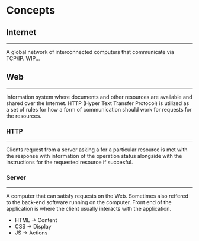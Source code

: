 # **Concepts**

## **Internet**
---
A global network of interconnected computers that communicate via TCP/IP. WIP...

## **Web**
---
Information system where documents and other resources are available and shared over the Internet. HTTP (Hyper Text Transfer Protocol) is utilized as a set of rules for how a form of communication should work for requests for the resources. 

### **HTTP**
---
Clients request from a server asking a for a particular resource is met with the response with information of the operation status alongside with the instructions for the requested resource if succesful. 

### **Server**
---
A computer that can satisfy requests on the Web. Sometimes also reffered to the back-end software running on the computer. Front end of the application is where the client usually interacts with the application.

- HTML -> Content 
- CSS -> Display  
- JS -> Actions